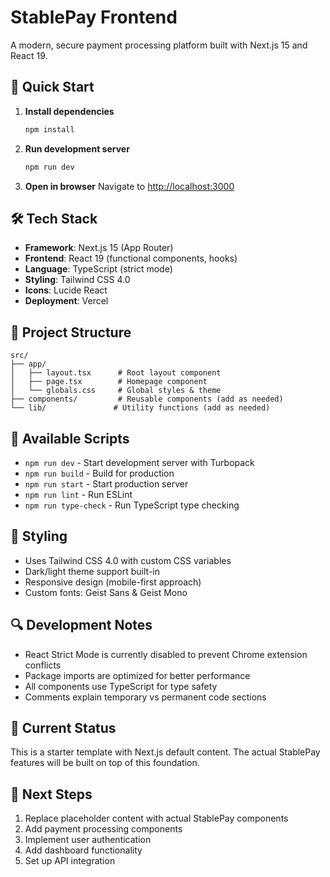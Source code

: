 # StablePay Frontend

A modern, secure payment processing platform built with Next.js 15 and React 19.

## 🚀 Quick Start

1. **Install dependencies**
   ```bash
   npm install
   ```

2. **Run development server**
   ```bash
   npm run dev
   ```

3. **Open in browser**
   Navigate to [http://localhost:3000](http://localhost:3000)

## 🛠️ Tech Stack

- **Framework**: Next.js 15 (App Router)
- **Frontend**: React 19 (functional components, hooks)
- **Language**: TypeScript (strict mode)
- **Styling**: Tailwind CSS 4.0
- **Icons**: Lucide React
- **Deployment**: Vercel

## 📁 Project Structure

```
src/
├── app/
│   ├── layout.tsx      # Root layout component
│   ├── page.tsx        # Homepage component
│   └── globals.css     # Global styles & theme
├── components/         # Reusable components (add as needed)
└── lib/               # Utility functions (add as needed)
```

## 🔧 Available Scripts

- `npm run dev` - Start development server with Turbopack
- `npm run build` - Build for production
- `npm run start` - Start production server
- `npm run lint` - Run ESLint
- `npm run type-check` - Run TypeScript type checking

## 🎨 Styling

- Uses Tailwind CSS 4.0 with custom CSS variables
- Dark/light theme support built-in
- Responsive design (mobile-first approach)
- Custom fonts: Geist Sans & Geist Mono

## 🔍 Development Notes

- React Strict Mode is currently disabled to prevent Chrome extension conflicts
- Package imports are optimized for better performance
- All components use TypeScript for type safety
- Comments explain temporary vs permanent code sections

## 🚧 Current Status

This is a starter template with Next.js default content. The actual StablePay features will be built on top of this foundation.

## 📝 Next Steps

1. Replace placeholder content with actual StablePay components
2. Add payment processing components
3. Implement user authentication
4. Add dashboard functionality
5. Set up API integration

